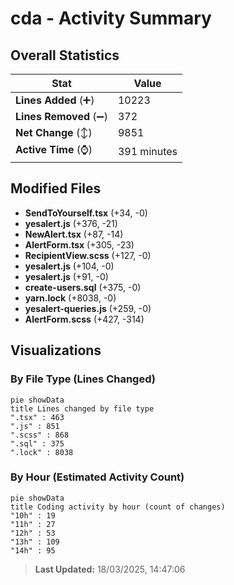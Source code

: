 # cda - Activity Summary 

## Overall Statistics

| Stat                   | Value                                                             |
| ---------------------- | ----------------------------------------------------------------- |
| **Lines Added** (➕)   | 10223                                          |
| **Lines Removed** (➖) | 372                                        |
| **Net Change** (↕)    | 9851                |
| **Active Time** (⌚)   | 391 minutes |


## Modified Files
- **SendToYourself.tsx** (+34, -0)
- **yesalert.js** (+376, -21)
- **NewAlert.tsx** (+87, -14)
- **AlertForm.tsx** (+305, -23)
- **RecipientView.scss** (+127, -0)
- **yesalert.js** (+104, -0)
- **yesalert.js** (+91, -0)
- **create-users.sql** (+375, -0)
- **yarn.lock** (+8038, -0)
- **yesalert-queries.js** (+259, -0)
- **AlertForm.scss** (+427, -314)

## Visualizations

### By File Type (Lines Changed)

```mermaid
pie showData
title Lines changed by file type
".tsx" : 463
".js" : 851
".scss" : 868
".sql" : 375
".lock" : 8038
```

### By Hour (Estimated Activity Count)

```mermaid
pie showData
title Coding activity by hour (count of changes)
"10h" : 19
"11h" : 27
"12h" : 53
"13h" : 109
"14h" : 95
```


> **Last Updated:** 18/03/2025, 14:47:06